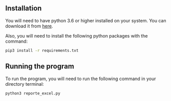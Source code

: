 ## Installation
You will need to have python 3.6 or higher installed on your system. You can download it from [here](https://www.python.org/downloads/).

Also, you will need to install the following python packages with the command:
```bash
pip3 install -r requirements.txt
```

## Running the program
To run the program, you will need to run the following command in your directory terminal:
```bash
python3 reporte_excel.py
```